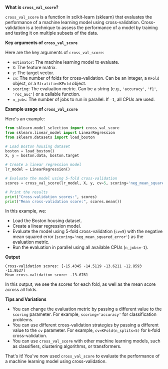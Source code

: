 **What is `cross_val_score`?**

`cross_val_score` is a function in scikit-learn (sklearn) that evaluates the performance of a machine learning model using cross-validation. Cross-validation is a technique to assess the performance of a model by training and testing it on multiple subsets of the data.

**Key arguments of `cross_val_score`**

Here are the key arguments of `cross_val_score`:

* `estimator`: The machine learning model to evaluate.
* `X`: The feature matrix.
* `y`: The target vector.
* `cv`: The number of folds for cross-validation. Can be an integer, a `KFold` object, or a `StratifiedKFold` object.
* `scoring`: The evaluation metric. Can be a string (e.g., `'accuracy'`, `'f1'`, `'roc_auc'`) or a callable function.
* `n_jobs`: The number of jobs to run in parallel. If `-1`, all CPUs are used.

**Example usage of `cross_val_score`**

Here's an example:
```python
from sklearn.model_selection import cross_val_score
from sklearn.linear_model import LinearRegression
from sklearn.datasets import load_boston

# Load Boston housing dataset
boston = load_boston()
X, y = boston.data, boston.target

# Create a linear regression model
lr_model = LinearRegression()

# Evaluate the model using 5-fold cross-validation
scores = cross_val_score(lr_model, X, y, cv=5, scoring='neg_mean_squared_error', n_jobs=-1)

# Print the results
print("Cross-validation scores:", scores)
print("Mean cross-validation score:", scores.mean())
```
In this example, we:

* Load the Boston housing dataset.
* Create a linear regression model.
* Evaluate the model using 5-fold cross-validation (`cv=5`) with the negative mean squared error (`scoring='neg_mean_squared_error'`) as the evaluation metric.
* Run the evaluation in parallel using all available CPUs (`n_jobs=-1`).

**Output**
```
Cross-validation scores: [-15.4345 -14.5119 -13.6211 -12.8593 -11.9537]
Mean cross-validation score: -13.6761
```
In this output, we see the scores for each fold, as well as the mean score across all folds.

**Tips and Variations**

* You can change the evaluation metric by passing a different value to the `scoring` parameter. For example, `scoring='accuracy'` for classification problems.
* You can use different cross-validation strategies by passing a different value to the `cv` parameter. For example, `cv=KFold(n_splits=5)` for k-fold cross-validation.
* You can use `cross_val_score` with other machine learning models, such as classifiers, clustering algorithms, or transformers.

That's it! You've now used `cross_val_score` to evaluate the performance of a machine learning model using cross-validation.